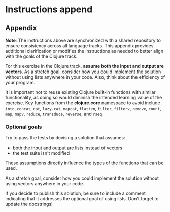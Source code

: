 # Instructions append

## Appendix

**Note**: The instructions above are synchronized with a shared repository to ensure consistency across all language tracks.
This appendix provides additional clarification or modifies the instructions as needed to better align with the goals of the Clojure track.

For this exercise in the Clojure track, **assume both the input and output are vectors**.
As a stretch goal, consider how you could implement the solution without using lists anywhere in your code.
Also, think about the efficiency of your program.

It is important not to reuse existing Clojure built-in functions with similar functionality, as doing so would diminish the intended learning value of the exercise.
Key functions from the **clojure.core** namespace to avoid include `into`, `concat`, `cat`, `lazy-cat`, `mapcat`, `flatten`, `filter`, `filterv`, `remove`, `count`, `map`, `mapv`, `reduce`, `transduce`, `reverse`, and `rseq`.

### Optional goals

Try to pass the tests by devising a solution that assumes:

- both the input and output are lists instead of vectors
- the test suite isn't modified

These assumptions directly influence the types of the functions that can be used.

As a stretch goal, consider how you could implement the solution without using vectors anywhere in your code.

If you decide to publish this solution, be sure to include a comment indicating that it addresses the optional goal of using lists.
Don't forget to update the docstrings!
